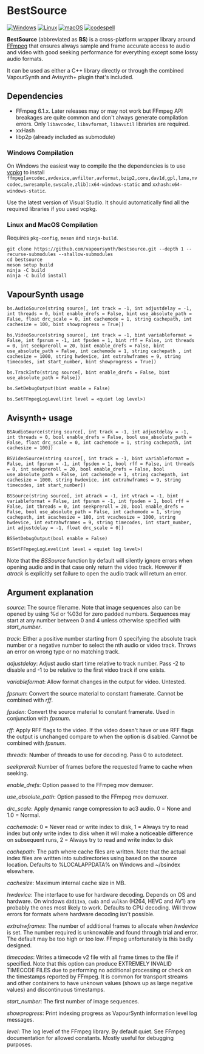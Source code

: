 # BestSource

[![Windows](https://github.com/vapoursynth/bestsource/actions/workflows/windows.yml/badge.svg)](https://github.com/vapoursynth/bestsource/actions/workflows/windows.yml)
[![Linux](https://github.com/vapoursynth/bestsource/actions/workflows/linux.yml/badge.svg)](https://github.com/vapoursynth/bestsource/actions/workflows/linux.yml)
[![macOS](https://github.com/vapoursynth/bestsource/actions/workflows/macos.yml/badge.svg)](https://github.com/vapoursynth/bestsource/actions/workflows/macos.yml)
[![codespell](https://github.com/vapoursynth/bestsource/actions/workflows/codespell.yml/badge.svg)](https://github.com/vapoursynth/bestsource/actions/workflows/codespell.yml)

**BestSource** (abbreviated as **BS**) is a cross-platform wrapper library around [FFmpeg](http://ffmpeg.org)
that ensures always sample and frame accurate access to audio and video with good seeking performance for everything except some lossy audio formats.

It can be used as either a C++ library directly or through the combined VapourSynth and Avisynth+ plugin that's included.

## Dependencies

- FFmpeg 6.1.x. Later releases may or may not work but FFmpeg API breakages are quite common and don't always generate compilation errors. Only `libavcodec`, `libavformat`, `libavutil` libraries are required.
- xxHash
- libp2p (already included as submodule)

### Windows Compilation

On Windows the easiest way to compile the the dependencies is to use [vcpkg](https://vcpkg.io) to install `ffmpeg[avcodec,avdevice,avfilter,avformat,bzip2,core,dav1d,gpl,lzma,nvcodec,swresample,swscale,zlib]:x64-windows-static` and `xxhash:x64-windows-static`.

Use the latest version of Visual Studio. It should automatically find all the required libraries if you used vcpkg.

### Linux and MacOS Compilation

Requires `pkg-config`, `meson` and `ninja-build`.

```
git clone https://github.com/vapoursynth/bestsource.git --depth 1 --recurse-submodules --shallow-submodules
cd bestsource
meson setup build
ninja -C build
ninja -C build install
```

## VapourSynth usage

`bs.AudioSource(string source[, int track = -1, int adjustdelay = -1, int threads = 0, bint enable_drefs = False, bint use_absolute_path = False, float drc_scale = 0, int cachemode = 1, string cachepath, int cachesize = 100, bint showprogress = True])`

`bs.VideoSource(string source[, int track = -1, bint variableformat = False, int fpsnum = -1, int fpsden = 1, bint rff = False, int threads = 0, int seekpreroll = 20, bint enable_drefs = False, bint use_absolute_path = False, int cachemode = 1, string cachepath , int cachesize = 1000, string hwdevice, int extrahwframes = 9, string timecodes, int start_number, bint showprogress = True])`

`bs.TrackInfo(string source[, bint enable_drefs = False, bint use_absolute_path = False])`

`bs.SetDebugOutput(bint enable = False)`

`bs.SetFFmpegLogLevel(int level = <quiet log level>)`

## Avisynth+ usage

`BSAudioSource(string source[, int track = -1, int adjustdelay = -1, int threads = 0, bool enable_drefs = False, bool use_absolute_path = False, float drc_scale = 0, int cachemode = 1, string cachepath, int cachesize = 100])`

`BSVideoSource(string source[, int track = -1, bint variableformat = False, int fpsnum = -1, int fpsden = 1, bool rff = False, int threads = 0, int seekpreroll = 20, bool enable_drefs = False, bool use_absolute_path = False, int cachemode = 1, string cachepath, int cachesize = 1000, string hwdevice, int extrahwframes = 9, string timecodes, int start_number])`

`BSSource(string source[, int atrack = -1, int vtrack = -1, bint variableformat = False, int fpsnum = -1, int fpsden = 1, bool rff = False, int threads = 0, int seekpreroll = 20, bool enable_drefs = False, bool use_absolute_path = False, int cachemode = 1, string cachepath, int acachesize = 100, int vcachesize = 1000, string hwdevice, int extrahwframes = 9, string timecodes, int start_number, int adjustdelay = -1, float drc_scale = 0])`

`BSSetDebugOutput(bool enable = False)`

`BSSetFFmpegLogLevel(int level = <quiet log level>)`

Note that the *BSSource* function by default will silently ignore errors when opening audio and in that case only return the video track. However if *atrack* is explicitly set failure to open the audio track will return an error.

## Argument explanation

*source*: The source filename. Note that image sequences also can be opened by using %d or %03d for zero padded numbers. Sequences may start at any number between 0 and 4 unless otherwise specified with *start_number*.

*track*: Either a positive number starting from 0 specifying the absolute track number or a negative number to select the nth audio or video track. Throws an error on wrong type or no matching track.

*adjustdelay*: Adjust audio start time relative to track number. Pass -2 to disable and -1 to be relative to the first video track if one exists.

*variableformat*: Allow format changes in the output for video. Untested.

*fpsnum*: Convert the source material to constant framerate. Cannot be combined with *rff*.

*fpsden*: Convert the source material to constant framerate. Used in conjunction with *fpsnum*.

*rff*: Apply RFF flags to the video. If the video doesn't have or use RFF flags the output is unchanged compare to when the option is disabled. Cannot be combined with *fpsnum*.

*threads*: Number of threads to use for decoding. Pass 0 to autodetect.

*seekpreroll*: Number of frames before the requested frame to cache when seeking.

*enable_drefs*: Option passed to the FFmpeg mov demuxer.

*use_absolute_path*: Option passed to the FFmpeg mov demuxer.

*drc_scale*: Apply dynamic range compression to ac3 audio. 0 = None and 1.0 = Normal.

*cachemode*: 0 = Never read or write index to disk, 1 = Always try to read index but only write index to disk when it will make a noticeable difference on subsequent runs, 2 = Always try to read and write index to disk

*cachepath*: The path where cache files are written. Note that the actual index files are written into subdirectories using based on the source location. Defaults to %LOCALAPPDATA% on Windows and ~/bsindex elsewhere.

*cachesize*: Maximum internal cache size in MB.

*hwdevice*: The interface to use for hardware decoding. Depends on OS and hardware. On windows `d3d11va`, `cuda` and `vulkan` (H264, HEVC and AV1) are probably the ones most likely to work. Defaults to CPU decoding. Will throw errors for formats where hardware decoding isn't possible.

*extrahwframes*: The number of additional frames to allocate when *hwdevice* is set. The number required is unknowable and found through trial and error. The default may be too high or too low. FFmpeg unfortunately is this badly designed.

*timecodes*: Writes a timecode v2 file with all frame times to the file if specified. Note that this option can produce EXTREMELY INVALID TIMECODE FILES due to performing no additional processing or check on the timestamps reported by FFmpeg. It is common for transport streams and other containers to have unknown values (shows up as large negative values) and discontinuous timestamps.

*start_number*: The first number of image sequences.

*showprogress*: Print indexing progress as VapourSynth information level log messages.

*level*: The log level of the FFmpeg library. By default quiet. See FFmpeg documentation for allowed constants. Mostly useful for debugging purposes.
